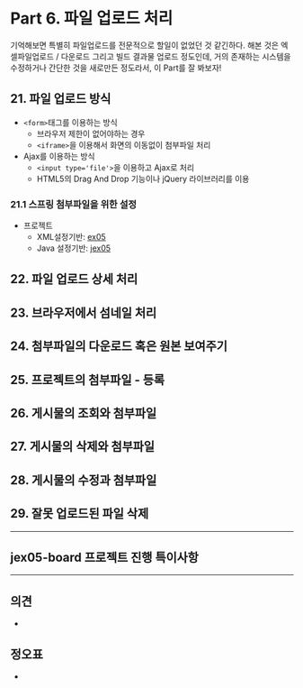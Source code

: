 # Part 6. 파일 업로드 처리

기억해보면 특별히 파일업로드를 전문적으로 할일이 없었던 것 같긴하다. 해본 것은 엑셀파일업로드 / 다운로드 그리고 빌드 결과물 업로드 정도인데, 거의 존재하는 시스템을 수정하거나 간단한 것을 새로만든 정도라서, 이 Part를 잘 봐보자!



## 21. 파일 업로드 방식

* `<form>`태그를 이용하는 방식
  * 브라우저 제한이 없어야하는 경우
  * `<iframe>`을 이용해서 화면의 이동없이 첨부파일 처리
* Ajax를 이용하는 방식
  * `<input type='file'>`을 이용하고 Ajax로 처리
  * HTML5의 Drag And Drop 기능이나 jQuery 라이브러리를 이용



### 21.1 스프링 첨부파일을 위한 설정

* 프로젝트
  * XML설정기반: [ex05](ex05)
  * Java 설정기반: [jex05](jex05)





## 22. 파일 업로드 상세 처리





## 23. 브라우저에서 섬네일 처리





## 24. 첨부파일의 다운로드 혹은 원본 보여주기





## 25. 프로젝트의 첨부파일 - 등록





## 26. 게시물의 조회와 첨부파일





## 27. 게시물의 삭제와 첨부파일





## 28. 게시물의 수정과 첨부파일





## 29. 잘못 업로드된 파일 삭제







---

## jex05-board 프로젝트 진행 특이사항







---

## 의견

* 




## 정오표

* 

